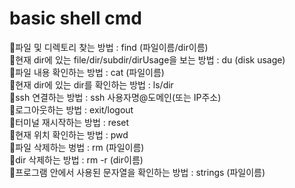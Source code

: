 # basic shell cmd
🔸파일 및 디렉토리 찾는 방법 : find (파일이름/dir이름)       
🔸현재 dir에 있는 file/dir/subdir/dirUsage을 보는 방법 : du (disk usage)        
🔸파일 내용 확인하는 방법 : cat (파일이름)    
🔸현재 dir에 있는 dir를 확인하는 방법 : ls/dir        
🔸ssh 연결하는 방법 : ssh 사용자명@도메인(또는 IP주소)        
🔸로그아웃하는 방법 : exit/logout     
🔸터미널 재시작하는 방법 : reset   
🔸현재 위치 확인하는 방법 : pwd   
🔸파일 삭제하는 벙법 : rm (파일이름)   
🔸dir 삭제하는 방법 : rm -r (dir이름)  
🔸프로그램 안에서 사용된 문자열을 확인하는 방법 : strings (파일이름)
